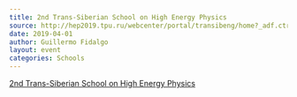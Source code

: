 ```yaml
---
title: 2nd Trans-Siberian School on High Energy Physics
source: http://hep2019.tpu.ru/webcenter/portal/transibeng/home?_adf.ctrl-state=vcg8rk92x_4
date: 2019-04-01
author: Guillermo Fidalgo
layout: event
categories: Schools
---
```

[2nd Trans-Siberian School on High Energy Physics](http://hep2019.tpu.ru/webcenter/portal/transibeng/home?_adf.ctrl-state=vcg8rk92x_4)
